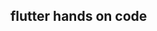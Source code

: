 


## flutter hands on code

[flutter-chat-app]: https://github.com/rohan20/flutter-chat-app

[pepabo sample code]: https://github.com/pepabo/flutter-hands-on

[社内でFlutterのハンズオンを行ったので、資料を公開します]: https://tech.pepabo.com/2020/05/27/flutter-hands-on/

[Flutterで書くアプリハンズオン(with.qiita client)]: https://qiita.com/decoch/items/04a9032881d8fabbc97a